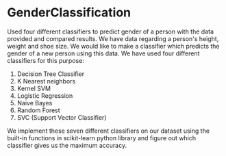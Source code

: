 # GenderClassification
Used four different classifiers to predict gender of a person with the data provided and compared results.
We have data regarding a person's height, weight and shoe size. We would like to make a classifier which predicts the gender of a new person using this data. We have used four different classifiers for this purpose:

1. Decision Tree Classifier
2. K Nearest neighbors
3. Kernel SVM
4. Logistic Regression
5. Naive Bayes
6. Random Forest
7. SVC (Support Vector Classifier)

We implement these seven different classifiers on our dataset using the built-in functions in scikit-learn python library and figure out which classifier gives us the maximum accuracy.